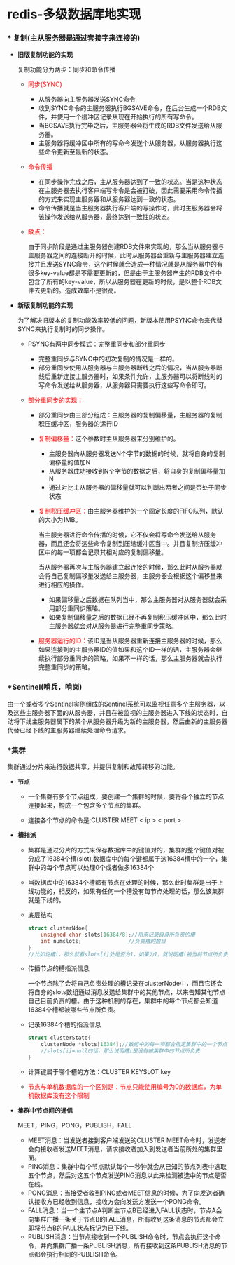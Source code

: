 # redis-多级数据库地实现

### * 复制(主从服务器是通过套接字来连接的)

+ **旧版复制功能的实现**

  复制功能分为两步：同步和命令传播

  + <font color="red">同步(SYNC)</font>

    + 从服务器向主服务器发送SYNC命令
    + 收到SYNC命令的主服务器执行BGSAVE命令，在后台生成一个RDB文件，并使用一个缓冲区记录从现在开始执行的所有写命令。
    + 当BGSAVE执行完毕之后，主服务器会将生成的RDB文件发送给从服务器。
    + 主服务器将缓冲区中所有的写命令发送个从服务器，从服务器执行这些命令更新至最新的状态。

  + <font color="red">命令传播</font>

    + 在同步操作完成之后，主从服务器达到了一致的状态。当是这种状态在主服务器去执行客户端写命令是会被打破，因此需要采用命令传播的方式来实现主服务器和从服务器达到一致的状态。
    + 命令传播就是当主服务器执行客户端的写操作时，此时主服务器会将该操作发送给从服务器，最终达到一致性的状态。

  + <font color="red">缺点：</font>

    由于同步阶段是通过主服务器创建RDB文件来实现的，那么当从服务器与主服务器之间的连接断开的时候，此时从服务器会重新与主服务器建立连接并且发送SYNC命令，这个时候就会造成一种情况就是从服务器中的有很多key-value都是不需要更新的，但是由于主服务器产生的RDB文件中包含了所有的key-value，所以从服务器在更新的时候，是以整个RDB文件去更新的。造成效率不是很高。

+ **新版复制功能的实现**

  为了解决旧版本的复制功能效率较低的问题，新版本使用PSYNC命令来代替SYNC来执行复制时的同步操作。

  + PSYNC有两中同步模式：完整重同步和部分重同步

    + 完整重同步与SYNC中的初次复制的情况是一样的。
    + 部分重同步使用从服务器与主服务器断线之后的情况，当从服务器断线后重新连接主服务器时，如果条件允许，主服务器可以将断线时的写命令发送给从服务器，从服务器只需要执行这些写命令即可。

  + <font color="red">部分重同步的实现：</font>

    + 部分重同步由三部分组成：主服务器的复制偏移量，主服务器的复制积压缓冲区，服务器的运行ID

    + <font color="red">复制偏移量：</font>这个参数时主从服务器来分别维护的。

      + 主服务器向从服务器发送N个字节的数据的时候，就将自身的复制偏移量的值加N
      + 从服务器成功接收到N个字节的数据之后，将自身的复制偏移量加N
      + 通过对比主从服务器的偏移量就可以判断出两者之间是否处于同步状态

    + <font color="red">复制积压缓冲区：</font>由主服务器维护的一个固定长度的FIFO队列，默认的大小为1MB。

      当主服务器进行命令传播的时候，它不仅会将写命令发送给从服务器，而且还会将这些命令复制到压缩缓冲区当中。并且复制挤压缓冲区中的每一项都会记录其相对应的复制偏移量。

      当从服务器再次与主服务器建立起连接的时候，那么此时从服务器就会将自己复制偏移量发送给主服务器，主服务器会根据这个偏移量来进行相应的操作。

      + 如果偏移量之后数据在队列当中，那么主服务器对从服务器就会采用部分重同步策略。
      + 如果复制偏移量之后的数据已经不再复制积压缓冲区中，那么此时主服务器就会对从服务器进行完整重同步策略。

    + <font color="red">服务器运行的ID：</font>该ID是当从服务器重新连接主服务器的时候，那么如果连接到的主服务器ID的值如果和这个ID一样的话，主服务器会继续执行部分重同步的策略，如果不一样的话，那么主服务器就会执行完整重同步的策略。

### *Sentinel(哨兵，哨岗)

​	由一个或者多个Sentinel实例组成的Sentinel系统可以监视任意多个主服务器，以及这些主服务器下面的从服务器，并且在被监视的主服务器进入下线的状态时，自动将下线主服务器属下的某个从服务器升级为新的主服务器，然后由新的主服务器代替已经下线的主服务器继续处理命令请求。

### *集群

集群通过分片来进行数据共享，并提供复制和故障转移的功能。

+ **节点**

  + 一个集群有多个节点组成，要创建一个集群的时候，要将各个独立的节点连接起来，构成一个包含多个节点的集群。

  + 连接各个节点的命令是:CLUSTER MEET < ip > < port >  

+ **槽指派**

  + 集群是通过分片的方式来保存数据库中的键值对的，集群的整个键值对被分成了16384个槽(slot),数据库中的每个键都属于这16384槽中的一个，集群中的每个节点可以处理0个或者做多16384个

  + 当数据库中的16384个槽都有节点在处理的时候，那么此时集群是出于上线功能的，相反的，如果有任何一个槽没有每节点处理的话，那么该集群就是下线的。

  + 底层结构

    ~~~ c++
    struct clusterNdoe{
        unsigned char slots[16384/8];//用来记录自身所负责的槽
        int numslots;               //负责槽的数目
    }
    //比如说槽i，那么就看slots[i]处是否为1，如果为1，就说明槽i被当前节点所负责
    ~~~

  + 传播节点的槽指派信息

    一个节点除了会将自己负责处理的槽记录在clusterNode中，而且它还会将自身的slots数组通过消息发送给集群中的其他节点，以来告知其他节点自己目前负责的槽。由于这种机制的存在，集群中的每个节点都会知道16384个槽都被哪些节点所负责。

  + 记录16384个槽的指派信息

    ~~~ c++
    struct clusterState{
        clusterNode *slots[16384];//数组中的每一项都会指定集群中的一个节点信息
        //slots[i]=null的话，那么说明槽i是没有被集群中的节点所负责	
    }
    ~~~

  + 计算键属于哪个槽的方法：CLUSTER KEYSLOT key

  + <font color="red">节点与单机数据库的一个区别是：节点只能使用编号为0的数据库，为单机数据库没有这个限制</font>

+ **集群中节点间的通信**

  MEET，PING，PONG，PUBLISH，FALL

  + MEET消息：当发送者接到客户端发送的CLUSTER MEET命令时，发送者会向接收者发送MEET消息，请求接收者加入到发送者当前所处的集群里面。
  + PING消息：集群中每个节点默认每个一秒钟就会从已知的节点列表中选取五个节点，然后对这五个节点发送PING消息以此来检测被选中的节点是否在线。
  + PONG消息：当接受者收到PING或者MEET信息的时候，为了向发送者确认接收方已经收到信息，接收方会向发送方发送一个PONG命令。
  + FALL消息：当一个主节点A判断主节点B已经进入FALL状态时，节点A会向集群广播一条关于节点B的FALL消息，所有收到这条消息的节点都会立即将节点B的FALL状态标记为已下线。
  + PUBLISH消息：当节点接收到一个PUBLISH命令时，节点会执行这个命令，并向集群广播一条PUBLISH消息，所有接收到这条PUBLISH消息的节点都会执行相同的PUBLISH命令。